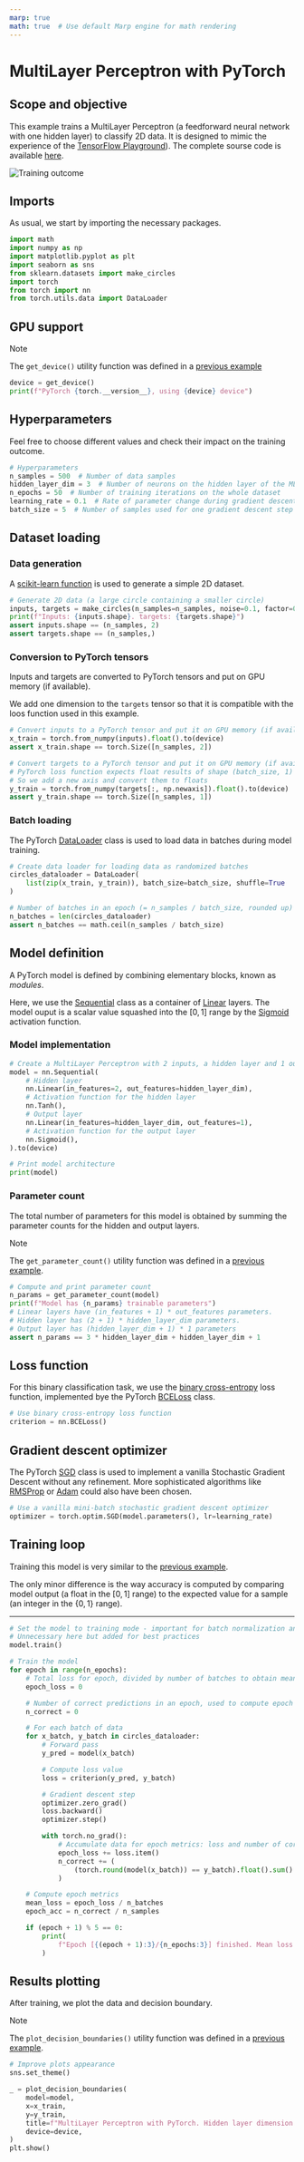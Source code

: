 ```yaml
---
marp: true
math: true  # Use default Marp engine for math rendering
---
```


<!-- Apply header and footer to first slide only -->
<!-- _header: "[![Bordeaux INP logo](../../images/ensc_logo.jpg)](https://ensc.bordeaux-inp.fr)" -->
<!-- _footer: "[Baptiste Pesquet](https://www.bpesquet.fr)" -->
<!-- headingDivider: 3 -->

# MultiLayer Perceptron with PyTorch

<!-- Show pagination, starting with second slide -->
<!-- paginate: true -->

## Scope and objective

This example trains a MultiLayer Perceptron (a feedforward neural network with one hidden layer) to classify 2D data. It is designed to mimic the experience of the [TensorFlow Playground](https://playground.tensorflow.org/#activation=tanh&batchSize=5&dataset=circle&regDataset=reg-plane&learningRate=0.1&regularizationRate=0&noise=0&networkShape=3&seed=0.94779&showTestData=false&discretize=false&percTrainData=50&x=true&y=true&xTimesY=false&xSquared=false&ySquared=false&cosX=false&sinX=false&cosY=false&sinY=false&collectStats=false&problem=classification&initZero=false&hideText=false)). The complete sourse code is available [here](test_multilayer_perceptron.py).

![Training outcome](images/multilayer_perceptron.png)

## Imports

As usual, we start by importing the necessary packages.

```python
import math
import numpy as np
import matplotlib.pyplot as plt
import seaborn as sns
from sklearn.datasets import make_circles
import torch
from torch import nn
from torch.utils.data import DataLoader
```

## GPU support

> [!NOTE]
> The `get_device()` utility function was defined in a [previous example](../fundamentals/README.md#gpu-support)

```python
device = get_device()
print(f"PyTorch {torch.__version__}, using {device} device")
```

## Hyperparameters

Feel free to choose different values and check their impact on the training outcome.

```python
# Hyperparameters
n_samples = 500  # Number of data samples
hidden_layer_dim = 3  # Number of neurons on the hidden layer of the MLP
n_epochs = 50  # Number of training iterations on the whole dataset
learning_rate = 0.1  # Rate of parameter change during gradient descent
batch_size = 5  # Number of samples used for one gradient descent step
```

## Dataset loading

### Data generation

A [scikit-learn function](https://scikit-learn.org/stable/modules/generated/sklearn.datasets.make_circles.html) is used to generate a simple 2D dataset.

```python
# Generate 2D data (a large circle containing a smaller circle)
inputs, targets = make_circles(n_samples=n_samples, noise=0.1, factor=0.3)
print(f"Inputs: {inputs.shape}. targets: {targets.shape}")
assert inputs.shape == (n_samples, 2)
assert targets.shape == (n_samples,)
```

### Conversion to PyTorch tensors

Inputs and targets are converted to PyTorch tensors and put on GPU memory (if available).

We add one dimension to the `targets` tensor so that it is compatible with the loos function used in this example.

```python
# Convert inputs to a PyTorch tensor and put it on GPU memory (if available)
x_train = torch.from_numpy(inputs).float().to(device)
assert x_train.shape == torch.Size([n_samples, 2])

# Convert targets to a PyTorch tensor and put it on GPU memory (if available).
# PyTorch loss function expects float results of shape (batch_size, 1) instead of (batch_size,).
# So we add a new axis and convert them to floats
y_train = torch.from_numpy(targets[:, np.newaxis]).float().to(device)
assert y_train.shape == torch.Size([n_samples, 1])
```

### Batch loading

The PyTorch [DataLoader](https://pytorch.org/docs/stable/data.html#torch.utils.data.DataLoader) class is used to load data in batches during model training.

```python
# Create data loader for loading data as randomized batches
circles_dataloader = DataLoader(
    list(zip(x_train, y_train)), batch_size=batch_size, shuffle=True
)

# Number of batches in an epoch (= n_samples / batch_size, rounded up)
n_batches = len(circles_dataloader)
assert n_batches == math.ceil(n_samples / batch_size)
```

## Model definition

A PyTorch model is defined by combining elementary blocks, known as *modules*.

Here, we use the [Sequential](https://pytorch.org/docs/stable/generated/torch.nn.Sequential.html) class as a container of [Linear](https://pytorch.org/docs/stable/generated/torch.nn.Linear.html) layers. The model ouput is a scalar value squashed into the $[0,1]$ range by the [Sigmoid](<https://pytorch.org/docs/stable/generated/torch.nn.Sigmoid.html>) activation function.

### Model implementation

```python
# Create a MultiLayer Perceptron with 2 inputs, a hidden layer and 1 output
model = nn.Sequential(
    # Hidden layer
    nn.Linear(in_features=2, out_features=hidden_layer_dim),
    # Activation function for the hidden layer
    nn.Tanh(),
    # Output layer
    nn.Linear(in_features=hidden_layer_dim, out_features=1),
    # Activation function for the output layer
    nn.Sigmoid(),
).to(device)

# Print model architecture
print(model)
```

### Parameter count

The total number of parameters for this model is obtained by summing the parameter counts for the hidden and output layers.

> [!NOTE]
> The `get_parameter_count()` utility function was defined in a [previous example](../linear_regression/README.md#parameter-count).

```python
# Compute and print parameter count
n_params = get_parameter_count(model)
print(f"Model has {n_params} trainable parameters")
# Linear layers have (in_features + 1) * out_features parameters.
# Hidden layer has (2 + 1) * hidden_layer_dim parameters.
# Output layer has (hidden_layer_dim + 1) * 1 parameters
assert n_params == 3 * hidden_layer_dim + hidden_layer_dim + 1
```

## Loss function

For this binary classification task, we use the [binary cross-entropy](https://github.com/bpesquet/mlcourse/tree/main/lectures/classification_performance#choosing-a-loss-function) loss function, implemented bye the PyTorch [BCELoss](https://pytorch.org/docs/stable/generated/torch.nn.BCELoss.html) class.

```python
# Use binary cross-entropy loss function
criterion = nn.BCELoss()
```

## Gradient descent optimizer

The PyTorch [SGD](https://pytorch.org/docs/stable/generated/torch.optim.SGD.html) class is used to implement a vanilla Stochastic Gradient Descent without any refinement. More sophisticated algorithms like [RMSProp](https://pytorch.org/docs/stable/generated/torch.optim.RMSprop.html) or [Adam](https://pytorch.org/docs/stable/generated/torch.optim.Adam.html) could also have been chosen.

```python
# Use a vanilla mini-batch stochastic gradient descent optimizer
optimizer = torch.optim.SGD(model.parameters(), lr=learning_rate)
```

## Training loop

Training this model is very similar to the [previous example](../logistic_regression/README.md#training-loop).

The only minor difference is the way accuracy is computed by comparing model output (a float in the $[0,1]$ range) to the expected value for a sample (an integer in the $\{0,1\}$ range).

---

```python
# Set the model to training mode - important for batch normalization and dropout layers.
# Unnecessary here but added for best practices
model.train()

# Train the model
for epoch in range(n_epochs):
    # Total loss for epoch, divided by number of batches to obtain mean loss
    epoch_loss = 0

    # Number of correct predictions in an epoch, used to compute epoch accuracy
    n_correct = 0

    # For each batch of data
    for x_batch, y_batch in circles_dataloader:
        # Forward pass
        y_pred = model(x_batch)

        # Compute loss value
        loss = criterion(y_pred, y_batch)

        # Gradient descent step
        optimizer.zero_grad()
        loss.backward()
        optimizer.step()

        with torch.no_grad():
            # Accumulate data for epoch metrics: loss and number of correct predictions
            epoch_loss += loss.item()
            n_correct += (
                (torch.round(model(x_batch)) == y_batch).float().sum().item()
            )

    # Compute epoch metrics
    mean_loss = epoch_loss / n_batches
    epoch_acc = n_correct / n_samples

    if (epoch + 1) % 5 == 0:
        print(
            f"Epoch [{(epoch + 1):3}/{n_epochs:3}] finished. Mean loss: {mean_loss:.5f}. Accuracy: {epoch_acc * 100:.2f}%"
        )
```

## Results plotting

After training, we plot the data and decision boundary.

> [!NOTE]
> The `plot_decision_boundaries()` utility function was defined in a [previous example](../logistic_regression/README.md#results-plotting).

```python
# Improve plots appearance
sns.set_theme()

_ = plot_decision_boundaries(
    model=model,
    x=x_train,
    y=y_train,
    title=f"MultiLayer Perceptron with PyTorch. Hidden layer dimension: {hidden_layer_dim}",
    device=device,
)
plt.show()
```
